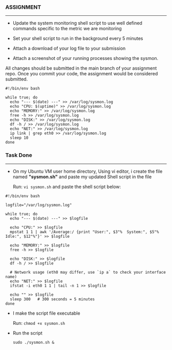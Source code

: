 ### **ASSIGNMENT**
---
- Update the system monitoring shell script to use well defined  commands specific to the metric we are monitoring

- Set your shell script to run in the background every 5 minutes

- Attach a download of your log file to your submission

- Attach a screenshot of your running processes showing the sysmon.

All changes should be submitted in the main branch of your assignment repo. Once you commit your code, the assignment would be considered submitted.

```
#!/bin/env bash

while true; do
  echo "--- $(date) ---" >> /var/log/sysmon.log
  echo "CPU: $(uptime)" >> /var/log/sysmon.log
  echo "MEMORY:" >> /var/log/sysmon.log
  free -h >> /var/log/sysmon.log
  echo "DISK:" >> /var/log/sysmon.log
  df -h / >> /var/log/sysmon.log
  echo "NET:" >> /var/log/sysmon.log
  ip link | grep eth0 >> /var/log/sysmon.log
  sleep 10
done
```

### **Task Done**
---
- On my Ubuntu VM user home directory, Using vi editor, i create the file named **"sysmon.sh"** and paste my updated Shell script in the file

  Run: `vi sysmon.sh` and paste the shell script below: 

```
#!/bin/env bash

logfile="/var/log/sysmon.log"

while true; do
  echo "--- $(date) ---" >> $logfile

  echo "CPU:" >> $logfile
  mpstat 1 1 | awk '/Average:/ {print "User:", $3"%  System:", $5"%  Idle:", $12"%"}' >> $logfile

  echo "MEMORY:" >> $logfile
  free -h >> $logfile

  echo "DISK:" >> $logfile
  df -h / >> $logfile

  # Network usage (eth0 may differ, use `ip a` to check your interface name)
  echo "NET:" >> $logfile
  ifstat -i eth0 1 1 | tail -n 1 >> $logfile

  echo "" >> $logfile
  sleep 300   # 300 seconds = 5 minutes
done
```

- I make the script file executable

  Run: `chmod +x sysmon.sh`

- Run the script

  `sudo ./sysmon.sh &`